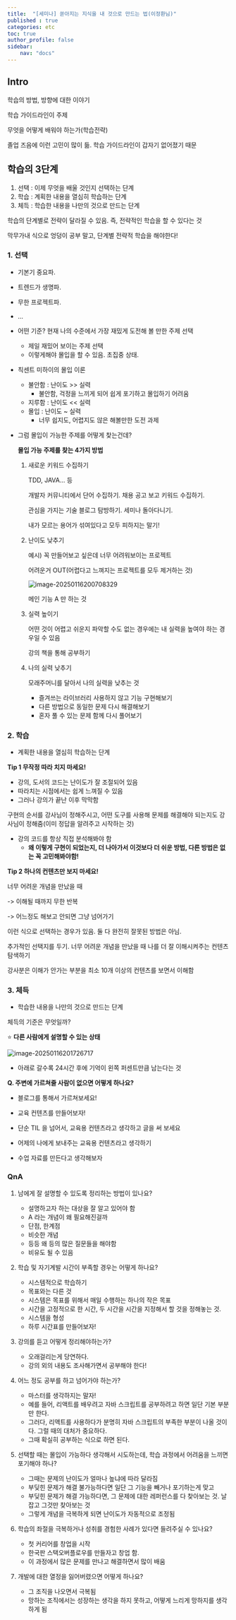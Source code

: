 ```yaml
---
title:  "[세미나] 쏟아지는 지식을 내 것으로 만드는 법(이정환님)"
published : true
categories: etc
toc: true
author_profile: false
sidebar:
    nav: "docs"
---
```


## Intro

학습의 방법, 방향에 대한 이야기

학습 가이드라인이 주제

무엇을 어떻게 배워야 하는가(학습전략)

졸업 즈음에 이런 고민이 많이 듦. 학습 가이드라인이 갑자기 없어졌기 때문

## 학습의 3단계

1. 선택 : 이제 무엇을 배울 것인지 선택하는 단계
2. 학습 : 계획한 내용을 열심히 학습하는 단계
3. 체득 : 학습한 내용을 나만의 것으로 만드는 단계

학습의 단계별로 전략이 달라질 수 있음. 즉, 전략적인 학습을 할 수 있다는 것

막무가내 식으로 엉덩이 공부 말고, 단계별 전략적 학습을 해야한다!

### 1. 선택

- 기본기 중요파.

- 트렌드가 생명파.

- 무한 프로젝트파.

- ...

- 어떤 기준? 현재 나의 수준에서 가장 재밌게 도전해 볼 만한 주제 선택

  - 제일 재밌어 보이는 주제 선택
  - 이렇게해야 몰입을 할 수 있음. 초집중 상태.

- 칙센트 미하이의 몰입 이론

  - 불안함 : 난이도 >> 실력
    - 불안함, 걱정을 느끼게 되어 쉽게 포기하고 몰입하기 어려움
  - 지루함 : 난이도 << 실력
  - 몰입 : 난이도 ~ 실력
    - 너무 쉽지도, 어렵지도 않은 해볼만한 도전 과제

- 그럼 몰입이 가능한 주제를 어떻게 찾는건데?

  **몰입 가능 주제를 찾는 4가지 방법**

  1. 새로운 키워드 수집하기

     TDD, JAVA... 등

     개발자 커뮤니티에서 단어 수집하기. 채용 공고 보고 키워드 수집하기.

     관심을 가지는 기술 블로그 탐방하기. 세미나 돌아다니기.

     내가 모르는 용어가 섞여있다고 모두 피하지는 말기!

  2. 난이도 낮추기

     예시) 꼭 만들어보고 싶은데 너무 어려워보이는 프로젝트

     어려운거 OUT(어렵다고 느껴지는 프로젝트를 모두 제거하는 것)

     ![image-20250116200708329]({{site.url}}/assets/images/2025-01-16-etc(6)/image-20250116200708329.png)

     메인 기능 A 만 하는 것

  3. 실력 높이기

     어떤 것이 어렵고 쉬운지 파악할 수도 없는 경우에는 내 실력을 높여야 하는 경우일 수 있음

     강의 책을 통해 공부하기

  4. 나의 실력 낮추기

     모래주머니를 달아서 나의 실력을 낮추는 것

     - 즐겨쓰는 라이브러리 사용하지 않고 기능 구현해보기
     - 다른 방법으로 동일한 문제 다시 해결해보기
     - 혼자 풀 수 있는 문제 함께 다시 풀어보기

### 2. 학습

- 계획한 내용을 열심히 학습하는 단계

**Tip 1 무작정 따라 치지 마세요!**

- 강의, 도서의 코드는 난이도가 잘 조절되어 있음
- 따라치는 시점에서는 쉽게 느껴질 수 있음
- 그러나 강의가 끝난 이후 막막함

구현의 순서를 강사님이 정해주시고, 어떤 도구를 사용해 문제를 해결해야 되는지도 강사님이 정해줌(이미 정답을 알려주고 시작하는 것)

- 강의 코드를 항상 직접 분석해봐야 함
  - **왜 이렇게 구현이 되었는지, 더 나아가서 이것보다 더 쉬운 방법, 다른 방법은 없는 꼭 고민해봐야함!**

**Tip 2 하나의 컨텐츠만 보지 마세요!**

너무 어려운 개념을 만났을 때

-> 이해될 때까지 무한 반복

-> 어느정도 해보고 안되면 그냥 넘어가기



이런 식으로 선택하는 경우가 있음. 둘 다 완전히 잘못된 방법은 아님.

추가적인 선택지를 두기. 너무 어려운 개념을 만났을 때 나를 더 잘 이해시켜주는 컨텐츠 탐색하기

강사분은 이해가 안가는 부분을 최소 10개 이상의 컨텐츠를 보면서 이해함

### 3. 체득

- 학습한 내용을 나만의 것으로 만드는 단계

체득의 기준은 무엇일까?

:star: **다른 사람에게 설명할 수 있는 상태**

![image-20250116201726717]({site.url}/assets/images/2025-01-16-etc(6)/image-20250116201726717.png)

- 아래로 갈수록 24시간 후에 기억이 왼쪽 퍼센트만큼 남는다는 것

**Q. 주변에 가르쳐줄 사람이 없으면 어떻게 하나요?**

- 블로그를 통해서 가르쳐보세요!
- 교육 컨텐츠를 만들어보자!

- 단순 TIL 을 넘어서, 교육용 컨텐츠라고 생각하고 글을 써 보세요
- 어제의 나에게 보내주는 교육용 컨텐츠라고 생각하기
- 수업 자료를 만든다고 생각해보자

### QnA

1. 남에게 잘 설명할 수 있도록 정리하는 방법이 있나요?
   - 설명하고자 하는 대상을 잘 알고 있어야 함
   - A 라는 개념이 왜 필요해진걸까
   - 단점, 한계점
   - 비슷한 개념
   - 등등 왜 등의 많은 질문들을 해야함
   - 비유도 될 수 있음
2. 학습 및 자기계발 시간이 부족할 경우는 어떻게 하나요?
   - 시스템적으로 학습하기
   - 목표와는 다른 것
   - 시스템은 목표를 위해서 매일 수행하는 하나의 작은 목표
   - 시간을 고정적으로 한 시간, 두 시간을 시간을 지정해서 할 것을 정해놓는 것.
   - 시스템을 형성
   - 하루 시간표를 만들어보자!
3. 강의를 듣고 어떻게 정리해야하는가?
   - 오래걸리는게 당연하다.
   - 강의 외의 내용도 조사해가면서 공부해야 한다!
4. 어느 정도 공부를 하고 넘어가야 하는가?
   - 마스터를 생각하지는 말자!
   - 예를 들어, 리액트를 배우려고 자바 스크립트를 공부하려고 하면 일단 기본 부분만 한다.
   - 그러다, 리액트를 사용하다가 분명히 자바 스크립트의 부족한 부분이 나올 것이다. 그럴 때의 대처가 중요하다.
   - 그때 확실히 공부하는 식으로 하면 된다.

5. 선택할 때는 몰입이 가능하다 생각해서 시도하는데, 학습 과정에서 어려움을 느끼면 포기해야 하나?
   - 그때는 문제의 난이도가 얼마나 높냐에 따라 달라짐
   - 부딪힌 문제가 해결 불가능하다면 일단 그 기능을 빼거나 포기하는게 맞고
   - 부딪힌 문제가 해결 가능하다면, 그 문제에 대한 레퍼런스를 다 찾아보는 것. 날 잡고 그것만 찾아보는 것
   - 그렇게 개념을 극복하게 되면 난이도가 자동적으로 조정됨
6. 학습의 좌절을 극복하거나 성취를 경험한 사례가 있다면 들려주실 수 있나요?
   - 첫 커리어를 창업을 시작
   - 한국판 스택오버플로우를 만들자고 창업 함.
   - 이 과정에서 많은 문제를 만나고 해결하면서 많이 배움
7. 개발에 대한 열정을 잃어버렸으면 어떻게 하나요?
   - 그 조직을 나오면서 극복됨
   - 망하는 조직에서는 성장하는 생각을 하지 못하고, 어떻게 느리게 망하지를 생각하게 됨